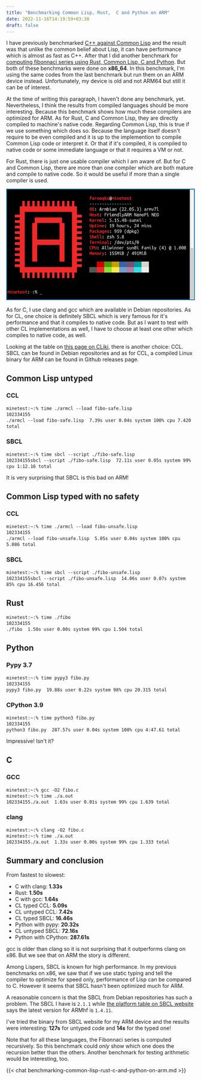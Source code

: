 ```yaml
---
title: "Benchmarking Common Lisp, Rust,  C and Python on ARM"
date: 2022-11-16T14:19:59+03:30
draft: false 
---
```


I have previously benchmarked [C++ against Common Lisp](/computer/cpp-vs-common-lisp-performance/) and the result was that unlike the common belief about Lisp, it can have performance which is almost as fast as C++. After that I did another benchmark for [computing fibonnaci series using Rust, Common Lisp, C and Python](/computer/py-c-rust-cl-benchmark/). But both of these benchmarks were done on **x86_64**. In this benchmark, I'm using the same codes from the last benchmark but run them on an ARM device instead. Unfortunately, my device is old and not ARM64 but still it can be of interest.

At the time of writing this paragraph, I haven't done any benchmark, yet. Nevertheless, I think the results from compiled languages should be more interesting. Because this benchmark shows how much these compilers are optimized for ARM. As for Rust, C and Common Lisp, they are directly compiled to machine's native code. Regarding Common Lisp, this is true if we use something which does so. Because the language itself doesn't require to be even compiled and it is up to the implemention to compile Common Lisp code or interpret it. Or that if it's compiled, it is compiled to native code or some immediate language or that it requires a VM or not.

For Rust, there is just one usable compiler which I am aware of. But for C and Common Lisp, there are more than one compiler which are both mature and compile to native code. So it would be useful if more than a single compiler is used.

![Farooq's NanoPi NEO specs](/farooq-nanopi-neo-specs.png)

As for C, I use clang and gcc which are available in Debian repositories. As for CL, one choice is definitely SBCL which is very famous for it's performance and that it compiles to native code. But as I want to test with other CL implementations as well, I have to choose at least one other which compiles to native code, as well.

Looking at the table on [this page on CLiki](https://www.cliki.net/Common+Lisp+implementation), there is another choice: CCL. SBCL can be found in Debian repositories and as for CCL, a compiled Linux binary for ARM can be found in Github releases page.

## Common Lisp untyped

### CCL

```
minetest:~:% time ./armcl --load fibo-safe.lisp
102334155
./armcl --load fibo-safe.lisp  7.39s user 0.04s system 100% cpu 7.420 total
```

### SBCL

```
minetest:~:% time sbcl --script ./fibo-safe.lisp
102334155sbcl --script ./fibo-safe.lisp  72.11s user 0.05s system 99% cpu 1:12.16 total
```

It is very surprising that SBCL is this bad on ARM!

## Common Lisp typed with no safety

### CCL

```
minetest:~:% time ./armcl --load fibo-unsafe.lisp
102334155
./armcl --load fibo-unsafe.lisp  5.05s user 0.04s system 100% cpu 5.086 total
```

### SBCL

```
minetest:~:% time sbcl --script ./fibo-unsafe.lisp 
102334155sbcl --script ./fibo-unsafe.lisp  14.06s user 0.07s system 85% cpu 16.456 total
```

## Rust

```
minetest:~:% time ./fibo
102334155
./fibo  1.50s user 0.00s system 99% cpu 1.504 total
```

## Python

### Pypy 3.7

```
minetest:~:% time pypy3 fibo.py  
102334155
pypy3 fibo.py  19.88s user 0.22s system 98% cpu 20.315 total
```

### CPython 3.9

```
minetest:~:% time python3 fibo.py
102334155
python3 fibo.py  287.57s user 0.04s system 100% cpu 4:47.61 total
```

Impressive! Isn't it?

## C

### GCC


```
minetest:~:% gcc -O2 fibo.c
minetest:~:% time ./a.out
102334155./a.out  1.63s user 0.01s system 99% cpu 1.639 total
```

### clang

```
minetest:~:% clang -O2 fibo.c
minetest:~:% time ./a.out 
102334155./a.out  1.33s user 0.00s system 99% cpu 1.333 total
```

## Summary and conclusion

From fastest to slowest:

 - C with clang: **1.33s**
 - Rust: **1.50s**
 - C with gcc: **1.64s**
 - CL typed CCL: **5.09s**
 - CL untyped CCL: **7.42s**
 - CL typed SBCL: **16.46s**
 - Python with pypy: **20.32s**
 - CL untyped SBCL: **72.16s**
 - Python with CPython: **287.61s**

gcc is older than clang so it is not surprising that it outperforms clang on x86. But we see that on ARM the story is different.

Among Lispers, SBCL is known for high performance. In my previous benchmarks on x86, we saw that if we use static typing and tell
the compiler to optimize for speed only, performance of Lisp can be compared to C. However it seems that SBCL hasn't been optimized much for
ARM.

A reasonable concern is that the SBCL from Debian repositories has such a problem. The SBCL I have is `2.1.1` while [the platform table on SBCL website](http://www.sbcl.org/platform-table.html) says the latest version for ARMhf is `1.4.11`.

I've tried the binary from SBCL website for my ARM device and the results were interesting: **127s** for untyped code and **14s** for the typed one!

Note that for all these languages, the Fibonnaci series is computed recursively. So this benchmark could *only* show which one does the recursion better than the others. Another benchmark for testing arithmetic would be interesting, too.



{{< chat benchmarking-common-lisp-rust-c-and-python-on-arm.md >}}
